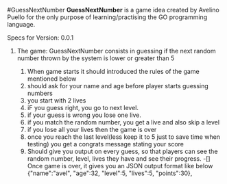 #GuessNextNumber
**GuessNextNumber** is a game idea created by Avelino Puello for the only purpose of learning/practising the GO programming language.



Specs for Version: 0.0.1

1) The game: GuessNextNumber consists in guessing if the next random number thrown by the system is lower or greater than 5

	1. When game starts it should introduced the rules of the game mentioned below
	2. should ask for your name and age before player starts guessing numbers 
	3. you start with 2 lives
	4. iF you guess right, you go to next level.
	5. if your guess is wrong you lose one live.
	6. if you match the random number, you get a live and also skip a level
	7. if you lose all your lives then the game is over
	8. once you reach the last level(less keep it to 5 just to save time when testing) you get a congrats message stating your score
	9. Should give you output on every guess, so that players can see the random number, level, lives they have and see their progress.
	-[] Once game is over, it gives you an JSON output format like below
		{"name":"avel", "age":32, "level":5, "lives":5, "points":30},
		
